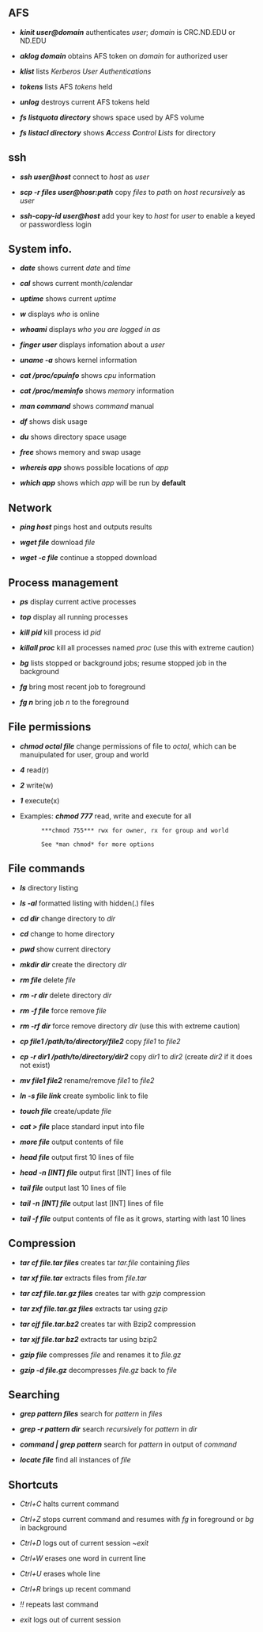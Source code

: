 ## AFS
- ***kinit user@domain*** authenticates *user*; *domain* is CRC.ND.EDU or ND.EDU

- ***aklog domain*** obtains AFS token on *domain* for authorized user

- ***klist*** lists *Kerberos User Authentications*

- ***tokens*** lists AFS *tokens* held

- ***unlog*** destroys current AFS tokens held

- ***fs listquota directory*** shows space used by AFS volume

- ***fs listacl directory*** shows ***A****ccess* ***C****ontrol* ***L****ists* for directory

## ssh
- ***ssh user@host*** connect to *host* as *user*

- ***scp -r files user@hosr:path*** copy *files* to *path* on *host* *recursively* as *user*

- ***ssh-copy-id user@host*** add your key to *host* for *user* to enable a keyed or passwordless login

## System info.
- ***date*** shows current *date* and *time*

- ***cal*** shows current month/*cal*endar

- ***uptime*** shows current *uptime*

- ***w*** displays *who* is online

- ***whoami*** displays *who you are logged in as*

- ***finger user*** displays infomation about a *user*

- ***uname -a*** shows kernel information

- ***cat /proc/cpuinfo*** shows *cpu* information

- ***cat /proc/meminfo*** shows *memory* information

- ***man command*** shows *command* manual

- ***df*** shows disk usage

- ***du*** shows directory space usage

- ***free*** shows memory and swap usage

- ***whereis app*** shows possible locations of *app*

- ***which app*** shows which *app* will be run by **default**

## Network
- ***ping host*** pings host and outputs results

- ***wget file*** download *file*

- ***wget -c file*** continue a stopped download

## Process management
- ***ps*** display current active processes

- ***top*** display all running processes

- ***kill pid*** kill process id *pid*

- ***killall proc*** kill all processes named *proc* (use this with extreme caution)

- ***bg*** lists stopped or background jobs; resume stopped job in the background

- ***fg*** bring most recent job to foreground

- ***fg n*** bring job *n* to the foreground

## File permissions
- ***chmod octal file*** change permissions of file to *octal*, which can be manuipulated for user, group and world

- ***4*** read(r)

- ***2*** write(w)

- ***1*** execute(x)

- Examples: ***chmod 777*** read, write and execute for all

            ***chmod 755*** rwx for owner, rx for group and world
                  
            See *man chmod* for more options

## File commands
- ***ls*** directory listing

- ***ls -al*** formatted listing with hidden(.) files

- ***cd dir*** change directory to *dir*

- ***cd*** change to home directory

- ***pwd*** show current directory

- ***mkdir dir*** create the directory *dir*

- ***rm file*** delete *file*

- ***rm -r dir*** delete directory *dir*

- ***rm -f file*** force remove *file*

- ***rm -rf dir*** force remove directory *dir* (use this with extreme caution)

- ***cp file1 /path/to/directory/file2*** copy *file1* to *file2*

- ***cp -r dir1 /path/to/directory/dir2*** copy *dir1* to *dir2* (create *dir2* if it does not exist)

- ***mv file1 file2*** rename/remove *file1* to *file2*

- ***ln -s file link*** create symbolic link to file

- ***touch file*** create/update *file*

- ***cat > file*** place standard input into file

- ***more file*** output contents of file

- ***head file*** output first 10 lines of file

- ***head -n [INT] file*** output first [INT] lines of file

- ***tail file*** output last 10 lines of file

- ***tail -n [INT] file*** output last [INT] lines of file

- ***tail -f file*** output contents of file as it grows, starting with last 10 lines

## Compression
- ***tar cf file.tar files*** creates tar *tar.file* containing *files*

- ***tar xf file.tar*** extracts files from *file.tar*

- ***tar czf file.tar.gz files*** creates tar with *gzip* compression

- ***tar zxf file.tar.gz files*** extracts tar using *gzip*

- ***tar cjf file.tar.bz2*** creates tar with Bzip2 compression

- ***tar xjf file.tar bz2*** extracts tar using bzip2

- ***gzip file*** compresses *file* and renames it to *file.gz*

- ***gzip -d file.gz*** decompresses *file.gz* back to *file*

## Searching
- ***grep pattern files*** search for *pattern* in *files*

- ***grep -r pattern dir*** search *recursively* for *pattern* in *dir*

- ***command | grep pattern*** search for *pattern* in output of *command*

- ***locate file*** find all instances of *file*

## Shortcuts
- *Ctrl+C* halts current command

- *Ctrl+Z* stops current command and resumes with *fg* in foreground or *bg* in background

- *Ctrl+D* logs out of current session ~*exit*

- *Ctrl+W* erases one word in current line

- *Ctrl+U* erases whole line

- *Ctrl+R* brings up recent command

- *!!* repeats last command

- *exit* logs out of current session
